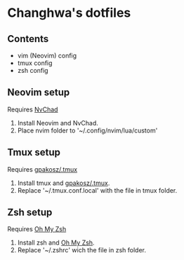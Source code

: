 # Changhwa's dotfiles

## Contents

- vim (Neovim) config
- tmux config
- zsh config

## Neovim setup

Requires [NvChad](https://github.com/NvChad/NvChad) 

1. Install Neovim and NvChad.
2. Place nvim folder to '~/.config/nvim/lua/custom'

## Tmux setup

Requires [gpakosz/.tmux](https://github.com/gpakosz/.tmux)

1. Install tmux and [gpakosz/.tmux](https://github.com/gpakosz/.tmux).
2. Replace '~/.tmux.conf.local' with the file in tmux folder.

## Zsh setup

Requires [Oh My Zsh](https://github.com/ohmyzsh/ohmyzsh)

1. Install zsh and [Oh My Zsh](https://github.com/ohmyzsh/ohmyzsh).
2. Replace '~/.zshrc' wich the file in zsh folder.


